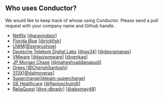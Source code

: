 
## Who uses Conductor?

We would like to keep track of whose using Conductor. Please send a pull request with your company name and Github handle.

* [Netflix](www.netflix.com) [[@aravindanr](https://github.com/aravindanr)]
* [Florida Blue](www.bcbsfl.com) [[@rickfish](https://github.com/rickfish)]
* [UWM](www.uwm.com)[[@zergrushjoe](https://github.com/ZergRushJoe)]
* [Deutsche Telekom Digital Labs](https://dtdl.in) [[@jas34](https://github.com/jas34)] [[@deoramanas](https://github.com/deoramanas)]
* [VMware](www.vmware.com) [[@taojwmware](https://github.com/taojwmware)] [[@venkag](https://github.com/venkag)]
* [JP Morgan Chase](www.chase.com) [[@maheshyaddanapudi](https://github.com/maheshyaddanapudi)]
*  [Orkes ](www.orkes.io)[[@CherishSantoshi](https://github.com/CherishSantoshi)]
*  [313X](https://313x.com.br)[[@dalmoveras](https://github.com/dalmoveras)]
*  [Supercharge](https://supercharge.io)[[@team-supercharge](https://github.com/team-supercharge)]
*  [GE Healthcare](https://www.gehealthcare.com/) [[@flavioschuindt](https://github.com/flavioschuindt)]
*  [ReliaQuest](https://www.reliaquest.com/) [[@rq-dbrady](https://github.com/rq-dbrady)] [[@alexmay48](https://github.com/alexmay48)]